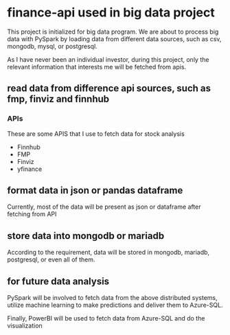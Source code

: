 # finance-api used in big data project

This project is initialized for big data program. We are about to process big data with PySpark by loading data from different data sources, such as csv, mongodb, mysql, or postgresql.

As I have never been an individual investor, during this project, only the relevant information that interests me will be fetched from apis.
 
## read data from difference api sources, such as fmp, finviz and finnhub

### APIs

These are some APIS that I use to fetch data for stock analysis

- Finnhub
- FMP
- Finviz
- yfinance

## format data in json or pandas dataframe

Currently, most of the data will be present as json or dataframe after fetching from API

## store data into mongodb or mariadb

According to the requirement, data will be stored in mongodb, mariadb, postgresql, or even all of them.

## for future data analysis

PySpark will be involved to fetch data from the above distributed systems, utilize machine learning to make predictions and deliver them to Azure-SQL.

Finally, PowerBI will be used to fetch data from Azure-SQL and do the visualization